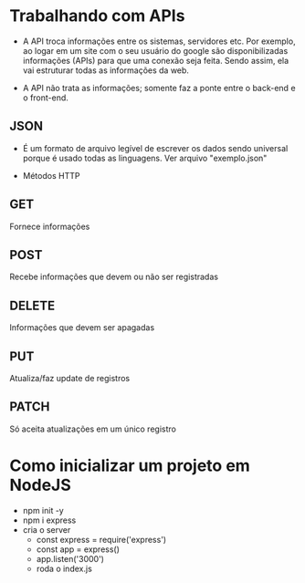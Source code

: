 # Trabalhando com APIs

* A API troca informações entre os sistemas, servidores etc. Por exemplo, ao logar em um site com o seu usuário do google são disponibilizadas informações (APIs) para que uma conexão seja feita. Sendo assim, ela vai estruturar todas as informações da web.

* A API não trata as informações; somente faz a ponte entre o back-end e o front-end.

## JSON

* É um formato de arquivo legível de escrever os dados sendo universal porque é usado todas as linguagens. Ver arquivo "exemplo.json"

* Métodos HTTP

## GET
Fornece informações

## POST
Recebe informações que devem ou não ser registradas

## DELETE
Informações que devem ser apagadas

## PUT
Atualiza/faz update de registros

## PATCH
Só aceita atualizações em um único registro


# Como inicializar um projeto em NodeJS

* npm init -y 
* npm i express
* cria o server
    * const express = require('express')
    * const app = express()
    * app.listen('3000')
    * roda o index.js